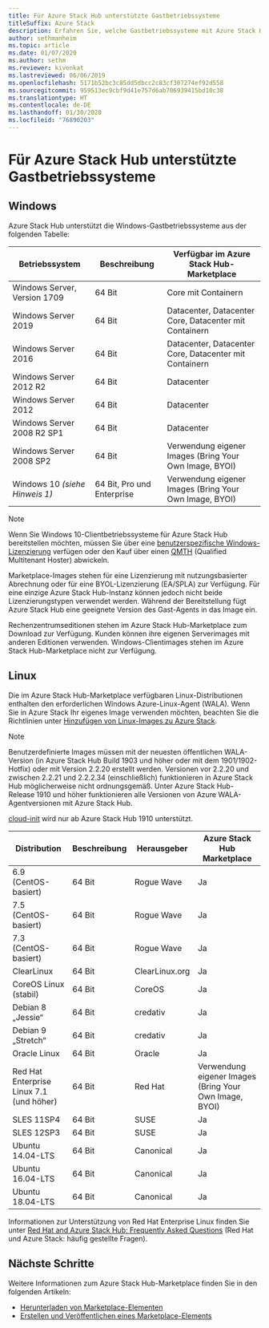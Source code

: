 ```yaml
---
title: Für Azure Stack Hub unterstützte Gastbetriebssysteme
titleSuffix: Azure Stack
description: Erfahren Sie, welche Gastbetriebssysteme mit Azure Stack Hub verwendet werden können.
author: sethmanheim
ms.topic: article
ms.date: 01/07/2020
ms.author: sethm
ms.reviewer: kivenkat
ms.lastreviewed: 06/06/2019
ms.openlocfilehash: 5171b52bc3c85dd5dbcc2c83cf307274ef92d558
ms.sourcegitcommit: 959513ec9cbf9d41e757d6ab706939415bd10c38
ms.translationtype: HT
ms.contentlocale: de-DE
ms.lasthandoff: 01/30/2020
ms.locfileid: "76890203"
---
```

# <a name="guest-operating-systems-supported-on-azure-stack-hub"></a>Für Azure Stack Hub unterstützte Gastbetriebssysteme

## <a name="windows"></a>Windows

Azure Stack Hub unterstützt die Windows-Gastbetriebssysteme aus der folgenden Tabelle:

| Betriebssystem | Beschreibung | Verfügbar im Azure Stack Hub-Marketplace |
| --- | --- | --- |
| Windows Server, Version 1709 | 64 Bit | Core mit Containern |
| Windows Server 2019 | 64 Bit |  Datacenter, Datacenter Core, Datacenter mit Containern |
| Windows Server 2016 | 64 Bit |  Datacenter, Datacenter Core, Datacenter mit Containern |
| Windows Server 2012 R2 | 64 Bit |  Datacenter |
| Windows Server 2012 | 64 Bit |  Datacenter |
| Windows Server 2008 R2 SP1 | 64 Bit |  Datacenter |
| Windows Server 2008 SP2 | 64 Bit |  Verwendung eigener Images (Bring Your Own Image, BYOI) |
| Windows 10 *(siehe Hinweis 1)* | 64 Bit, Pro und Enterprise | Verwendung eigener Images (Bring Your Own Image, BYOI) |

> [!NOTE]
> Wenn Sie Windows 10-Clientbetriebssysteme für Azure Stack Hub bereitstellen möchten, müssen Sie über eine [benutzerspezifische Windows-Lizenzierung](https://www.microsoft.com/licensing/product-licensing/windows10.aspx) verfügen oder den Kauf über einen [QMTH](https://www.microsoft.com/CloudandHosting/licensing_sca.aspx) (Qualified Multitenant Hoster) abwickeln.

Marketplace-Images stehen für eine Lizenzierung mit nutzungsbasierter Abrechnung oder für eine BYOL-Lizenzierung (EA/SPLA) zur Verfügung. Für eine einzige Azure Stack Hub-Instanz können jedoch nicht beide Lizenzierungstypen verwendet werden. Während der Bereitstellung fügt Azure Stack Hub eine geeignete Version des Gast-Agents in das Image ein.

Rechenzentrumseditionen stehen im Azure Stack Hub-Marketplace zum Download zur Verfügung. Kunden können ihre eigenen Serverimages mit anderen Editionen verwenden. Windows-Clientimages stehen im Azure Stack Hub-Marketplace nicht zur Verfügung.

## <a name="linux"></a>Linux

Die im Azure Stack Hub-Marketplace verfügbaren Linux-Distributionen enthalten den erforderlichen Windows Azure-Linux-Agent (WALA). Wenn Sie in Azure Stack Ihr eigenes Image verwenden möchten, beachten Sie die Richtlinien unter [Hinzufügen von Linux-Images zu Azure Stack](azure-stack-linux.md).

> [!NOTE]
> Benutzerdefinierte Images müssen mit der neuesten öffentlichen WALA-Version (in Azure Stack Hub Build 1903 und höher oder mit dem 1901/1902-Hotfix) oder mit Version 2.2.20 erstellt werden. Versionen vor 2.2.20 und zwischen 2.2.21 und 2.2.2.34 (einschließlich) funktionieren in Azure Stack Hub möglicherweise nicht ordnungsgemäß. Unter Azure Stack Hub-Release 1910 und höher funktionieren alle Versionen von Azure WALA-Agentversionen mit Azure Stack Hub.
>
> [cloud-init](https://cloud-init.io/) wird nur ab Azure Stack Hub 1910 unterstützt.

| Distribution | Beschreibung | Herausgeber | Azure Stack Hub Marketplace |
| --- | --- | --- | --- |
| 6\.9 (CentOS-basiert) | 64 Bit | Rogue Wave | Ja |
| 7\.5 (CentOS-basiert) | 64 Bit | Rogue Wave | Ja |
| 7\.3 (CentOS-basiert) | 64 Bit | Rogue Wave | Ja |
| ClearLinux | 64 Bit | ClearLinux.org | Ja |
| CoreOS Linux (stabil) |  64 Bit | CoreOS | Ja |
| Debian 8 „Jessie“ | 64 Bit | credativ |  Ja |
| Debian 9 „Stretch“ | 64 Bit | credativ | Ja |
| Oracle Linux | 64 Bit | Oracle | Ja |
| Red Hat Enterprise Linux 7.1 (und höher) | 64 Bit | Red Hat | Verwendung eigener Images (Bring Your Own Image, BYOI) |
| SLES 11SP4 | 64 Bit | SUSE | Ja |
| SLES 12SP3 | 64 Bit | SUSE | Ja |
| Ubuntu 14.04-LTS | 64 Bit | Canonical | Ja |
| Ubuntu 16.04-LTS | 64 Bit | Canonical | Ja |
| Ubuntu 18.04-LTS | 64 Bit | Canonical | Ja |

Informationen zur Unterstützung von Red Hat Enterprise Linux finden Sie unter [Red Hat and Azure Stack Hub: Frequently Asked Questions](https://access.redhat.com/articles/3413531) (Red Hat und Azure Stack: häufig gestellte Fragen).

## <a name="next-steps"></a>Nächste Schritte

Weitere Informationen zum Azure Stack Hub-Marketplace finden Sie in den folgenden Artikeln:

- [Herunterladen von Marketplace-Elementen](azure-stack-download-azure-marketplace-item.md)  
- [Erstellen und Veröffentlichen eines Marketplace-Elements](azure-stack-create-and-publish-marketplace-item.md)
